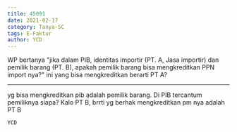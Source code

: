 ```yaml
---
title: 45091
date: 2021-02-17
category: Tanya-SC
tags: E-Faktur
author: YCD
---
```


WP bertanya "jika dalam PIB, identitas importir (PT. A, Jasa importir) dan pemilik barang (PT. B), apakah pemilik barang bisa mengkreditkan PPN import nya?" ini yang bisa mengkreditkan berarti PT A?

---

yg bisa mengkreditkan pib adalah pemilik barang. Di PIB tercantum pemiliknya siapa? Kalo PT B, brrti yg berhak mengkreditkan pm nya adalah PT B

`YCD`
